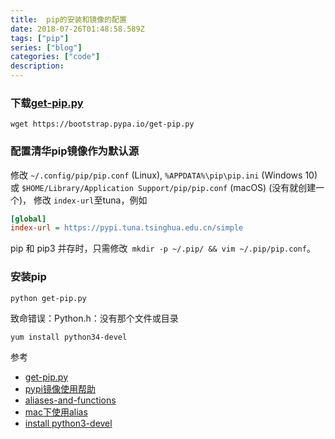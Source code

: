 ```yaml
---
title:  pip的安装和镜像的配置
date: 2018-07-26T01:48:58.589Z
tags: ["pip"]
series: ["blog"]
categories: ["code"]
description:
---
```


### 下载[get-pip.py](https://pip.pypa.io/en/stable/installing/#installing-with-get-pip-py)
```shell
wget https://bootstrap.pypa.io/get-pip.py
```

### 配置清华pip镜像作为默认源
修改 `~/.config/pip/pip.conf` (Linux), `%APPDATA%\pip\pip.ini` (Windows 10) 或 `$HOME/Library/Application Support/pip/pip.conf` (macOS) (没有就创建一个)， 修改 `index-url`至tuna，例如

```ini
[global]
index-url = https://pypi.tuna.tsinghua.edu.cn/simple
```
pip 和 pip3 并存时，只需修改` mkdir -p ~/.pip/ && vim ~/.pip/pip.conf`。

### 安装pip
```shell
python get-pip.py
```


致命错误：Python.h：没有那个文件或目录
```shell
yum install python34-devel
```
参考
- [get-pip.py](https://pip.pypa.io/en/stable/installing/#installing-with-get-pip-py)
- [pypi镜像使用帮助](https://mirrors.tuna.tsinghua.edu.cn/help/pypi/)
- [aliases-and-functions](https://ashleynolan.co.uk/blog/beginners-guide-to-terminal-aliases-and-functions)
- [mac下使用alias](https://www.jianshu.com/p/633a30e5d777)
- [install python3-devel](https://stackoverflow.com/questions/43047284/how-to-install-python3-devel-on-red-hat-7)
